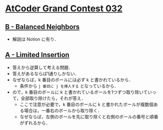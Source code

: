 # [AtCoder Grand Contest 032](https://atcoder.jp/contests/agc032)

## [B - Balanced Neighbors](https://atcoder.jp/contests/agc032/tasks/agc032_b)
- 解説は Notion に有り．

## [A - Limited Insertion](https://atcoder.jp/contests/agc032/tasks/agc032_a)
- 答えから逆算して考える問題．
- 答えがあるならば1通りしかない．
- なぜならば，k 番目のボールには必ず k と書かれているから．
	- 条件から `j 番目に j を挿入する` となっているから．
- ので，k 番目のボールに k と書かれているボールを1つずつ取り除いていって，全部取り除けたら，それが答え．
	- ここで注意が必要で，k 番目のボールに k と書かれたボールが複数個ある場合は，一番右のボールから取り除く．
	- なぜならば，左側のボールを先に取り除くと右側のボールの番号と順番がずれるから．
